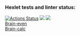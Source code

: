 ### Hexlet tests and linter status:
[![Actions Status](https://github.com/erikaleie/frontend-project-lvl1/workflows/hexlet-check/badge.svg)](https://github.com/erikaleie/frontend-project-lvl1/actions)
<a href="https://codeclimate.com/github/erikaleie/frontend-project-lvl1/maintainability"><img src="https://api.codeclimate.com/v1/badges/a17e00d52befec30ec37/maintainability" /></a>
<img src="https://github.com/erikaleie/frontend-project-lvl1/workflows/linter/badge.svg" /></a>
</br> 
<a href="https://asciinema.org/a/3MTQdsyn0GcE6oUv0t0YSy8e3">Brain-even</a>
</br> 
<a href="https://asciinema.org/a/3oHZfJP2xY1anmofLZuYXgEjN">Brain-calc</a>


